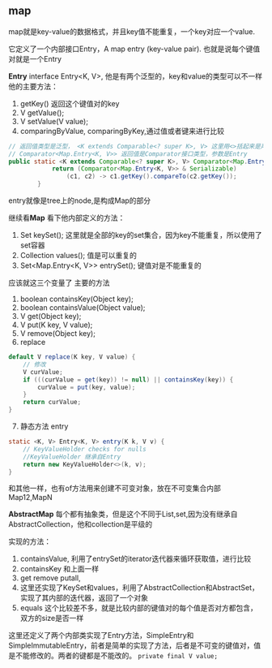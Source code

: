 ## map
map就是key-value的数据格式，并且key值不能重复，一个key对应一个value.

它定义了一个内部接口Entry，A map entry (key-value pair).  也就是说每个键值对就是一个Entry

**Entry**
interface Entry<K, V>, 他是有两个泛型的，key和value的类型可以不一样
他的主要方法：
1. getKey() 返回这个键值对的key
2. V getValue();
3. V setValue(V value);
4. comparingByValue, comparingByKey,通过值或者键来进行比较

```java
// 返回值类型是泛型， <K extends Comparable<? super K>, V> 这里用<>括起来是声明一个泛型K， K是继承了Comparable接口的子类型，Comparable里的参数又是K的父类型，类型V
// Comparator<Map.Entry<K, V>> 返回值是Comparator接口类型，参数是Entry
public static <K extends Comparable<? super K>, V> Comparator<Map.Entry<K, V>> comparingByKey() {
            return (Comparator<Map.Entry<K, V>> & Serializable)
                (c1, c2) -> c1.getKey().compareTo(c2.getKey());
        }
```

entry就像是tree上的node,是构成Map的部分

继续看**Map**
看下他内部定义的方法：
1. Set<K> keySet(); 这里就是全部的key的set集合，因为key不能重复，所以使用了set容器
2. Collection<V> values(); 值是可以重复的
3. Set<Map.Entry<K, V>> entrySet(); 键值对是不能重复的

应该就这三个变量了
主要的方法
1. boolean containsKey(Object key);
2. boolean containsValue(Object value);
3. V get(Object key);
4. V put(K key, V value);
5. V remove(Object key);
6. replace

```java
default V replace(K key, V value) {
    // 修改
    V curValue;
    if (((curValue = get(key)) != null) || containsKey(key)) {
        curValue = put(key, value);
    }
    return curValue;
}
```
7. 静态方法 entry
```java
static <K, V> Entry<K, V> entry(K k, V v) {
    // KeyValueHolder checks for nulls
    //KeyValueHolder 继承自Entry
    return new KeyValueHolder<>(k, v);
}
```

和其他一样，也有of方法用来创建不可变对象，放在不可变集合内部Map12,MapN

**AbstractMap**
每个都有抽象类，但是这个不同于List,set,因为没有继承自AbstractCollection，他和collection是平级的

实现的方法：
1. containsValue, 利用了entrySet的iterator迭代器来循环获取值，进行比较
2. containsKey 和上面一样
3. get remove putall,
4. 这里还实现了KeySet和values，利用了AbstractCollection和AbstractSet，实现了其内部的迭代器，返回了一个对象
5. equals 这个比较差不多，就是比较内部的键值对的每个值是否对方都包含，双方的size是否一样

这里还定义了两个内部类实现了Entry方法，SimpleEntry和SimpleImmutableEntry，前者是简单的实现了方法，后者是不可变的键值对，值是不能修改的。两者的键都是不能改的。 `private final V value;`

